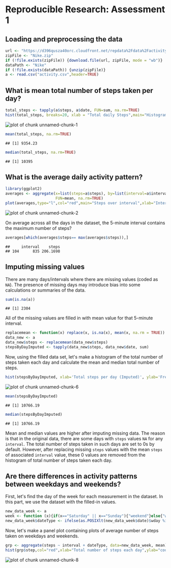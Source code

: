 # Reproducible Research:  Assessment 1

## Loading and preprocessing the data  

```r
url <- "https://d396qusza40orc.cloudfront.net/repdata%2Fdata%2Factivity.zip"
zipFile <- "Nike.zip"
if (!file.exists(zipFile)) {download.file(url, zipFile, mode = "wb")}
dataPath <- "Nike"
if (!file.exists(dataPath)) {unzip(zipFile)}
a <- read.csv("activity.csv",header=TRUE)
```

## What is mean total number of steps taken per day?  

```r
total_steps <- tapply(a$steps, a$date, FUN=sum, na.rm=TRUE)
hist(total_steps, breaks=20, xlab = "Total daily Steps",main="Histogram of Total Steps by day")
```

![plot of chunk unnamed-chunk-1](figure/unnamed-chunk-1-1.png)

```r
mean(total_steps, na.rm=TRUE)
```

```
## [1] 9354.23
```

```r
median(total_steps, na.rm=TRUE)
```

```
## [1] 10395
```


## What is the average daily activity pattern?  

```r
library(ggplot2)
averages <- aggregate(x=list(steps=a$steps), by=list(interval=a$interval),
                      FUN=mean, na.rm=TRUE)
plot(averages,type="l",col="red",main="Steps over interval",xlab="Interval",ylab="Steps")
```

![plot of chunk unnamed-chunk-2](figure/unnamed-chunk-2-1.png)
  
On average across all the days in the dataset, the 5-minute interval contains
the maximum number of steps?  

```r
averages[which(averages$steps== max(averages$steps)),]
```

```
##     interval    steps
## 104      835 206.1698
```


## Imputing missing values    

There are many days/intervals where there are missing values (coded as `NA`). The presence of missing days may introduce bias into some calculations or summaries of the data.  


```r
sum(is.na(a))
```

```
## [1] 2304
```
All of the missing values are filled in with mean value for that 5-minute
interval.  

```r
replacemean <- function(x) replace(x, is.na(x), mean(x, na.rm = TRUE))
data_new <- a
data_new$steps <- replacemean(data_new$steps)
stepsByDayImputed <- tapply(data_new$steps, data_new$date, sum)
```

Now, using the filled data set, let's make a histogram of the total number of steps taken each day and calculate the mean and median total number of steps.  


```r
hist(stepsByDayImputed, xlab='Total steps per day (Imputed)', ylab='Frequency using binwith 500', breaks=20)
```

![plot of chunk unnamed-chunk-6](figure/unnamed-chunk-6-1.png)

```r
mean(stepsByDayImputed)
```

```
## [1] 10766.19
```

```r
median(stepsByDayImputed)
```

```
## [1] 10766.19
```
Mean and median values are higher after imputing missing data. The reason is
that in the original data, there are some days with `steps` values `NA` for 
any `interval`. The total number of steps taken in such days are set to 0s by
default. However, after replacing missing `steps` values with the mean `steps`
of associated `interval` value, these 0 values are removed from the histogram
of total number of steps taken each day.
  
  

## Are there differences in activity patterns between weekdays and weekends?  

First, let's find the day of the week for each measurement in the dataset. In
this part, we use the dataset with the filled-in values.  


```r
new_data_week <- a
week <- function (x){if(x=="Saturday" || x=="Sunday"){"weekend"}else{"weekday"}}
new_data_week$dateType <- ifelse(as.POSIXlt(new_data_week$date)$wday %in% c(0,6), 'weekend', 'weekday')
```

Now, let's make a panel plot containing plots of average number of steps taken
on weekdays and weekends.  


```r
grp <- aggregate(steps ~ interval + dateType, data=new_data_week, mean)
hist(grp$step,col="red",xlab="Total number of steps each day",ylab="count",main="Average Steps after imutation")
```

![plot of chunk unnamed-chunk-8](figure/unnamed-chunk-8-1.png)




